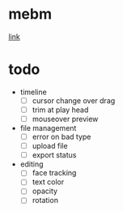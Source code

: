 # mebm

[link](http://bwasti.github.io/mebm)

# todo

- timeline
  - [ ] cursor change over drag
  - [ ] trim at play head
  - [ ] mouseover preview
- file management
  - [ ] error on bad type
  - [ ] upload file
  - [ ] export status
- editing
  - [ ] face tracking
  - [ ] text color
  - [ ] opacity
  - [ ] rotation
